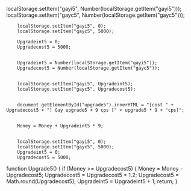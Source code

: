  localStorage.setItem("gayi5", Number(localStorage.getItem("gayi5")));
        localStorage.setItem("gayc5", Number(localStorage.getItem("gayc5")));
        
        localStorage.setItem("gayi5", 0);
        localStorage.setItem("gayc5", 5000);
        
        Upgradeint5 = 0;
        Upgradecost5 = 5000;

        
        Upgradeint5 = Number(localStorage.getItem("gayi5"));
        Upgradecost5 = Number(localStorage.getItem("gayc5"));

        
        localStorage.setItem("gayi5", Upgradeint5);
        localStorage.setItem("gayc5", Upgradecost5);

        
        document.getElementById("upgrade5").innerHTML = "[cost " + Upgradecost5 + "] Gay upgrade5 + 9 cps [" + upgrade5 * 9 + "cps]";

        
        Money = Money + Upgradeint5 * 9;

        
        localStorage.setItem("gayi5", 0);
        localStorage.setItem("gayc5", 5000);
        Upgradeint5 = 0;
        Upgradecost5 = 5000;

        
function Upgrade5() {
    if (Money >= Upgradecost5) {
        Money = Money - Upgradecost5;
        Upgradecost5 = Upgradecost5 * 1.2;
        Upgradecost5 = Math.round(Upgradecost5);
        Upgradeint5 = Upgradeint5 + 1;
        return;
    }